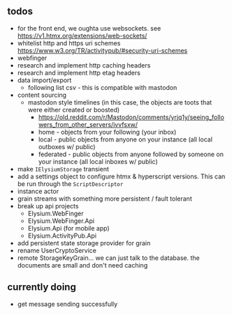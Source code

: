 ## todos
- for the front end, we oughta use websockets. see https://v1.htmx.org/extensions/web-sockets/
- whitelist http and https uri schemes https://www.w3.org/TR/activitypub/#security-uri-schemes
- webfinger
- research and implement http caching headers
- research and implement http etag headers
- data import/export
  - following list csv - this is compatible with mastodon
- content sourcing
  - mastodon style timelines (in this case, the objects are toots that were either created or boosted)
    - https://old.reddit.com/r/Mastodon/comments/yrjq1y/seeing_followers_from_other_servers/ivvfsxw/
    - home - objects from your following (your inbox)
    - local - public objects from anyone on your instance  (all local outboxes w/ public)
    - federated - public objects from anyone followed by someone on your instance (all local inboxes w/ public)
- make `IElysiumStorage` transient
- add a settings object to configure htmx & hyperscript versions. This can be run through the `ScriptDescriptor`
- instance actor
- grain streams with something more persistent / fault tolerant
- break up api projects
  - Elysium.WebFinger
  - Elysium.WebFinger.Api
  - Elysium.Api (for mobile app)
  - Elysium.ActivityPub.Api
- add persistent state storage provider for grain
- rename UserCryptoService
- remote StorageKeyGrain... we can just talk to the database. the documents are small and don't need caching


## currently doing
- get message sending successfully